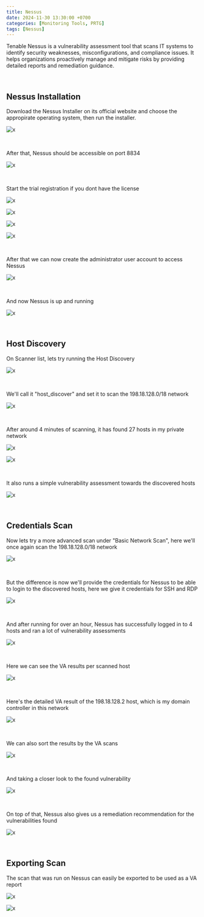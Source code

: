 ```yaml
---
title: Nessus
date: 2024-11-30 13:30:00 +0700
categories: [Monitoring Tools, PRTG]
tags: [Nessus]
---
```


Tenable Nessus is a vulnerability assessment tool that scans IT systems to identify security weaknesses, misconfigurations, and compliance issues. It helps organizations proactively manage and mitigate risks by providing detailed reports and remediation guidance.

<br>

## Nessus Installation

Download the Nessus Installer on its official website and choose the appropirate operating system, then run the installer.

![x](/static/2024-11-30-nessus/00.png)

<br>

After that, Nessus should be accessible on port 8834

![x](/static/2024-11-30-nessus/01.png)

<br>

Start the trial registration if you dont have the license

![x](/static/2024-11-30-nessus/02.png)

![x](/static/2024-11-30-nessus/03.png)

![x](/static/2024-11-30-nessus/04.png)

![x](/static/2024-11-30-nessus/05.png)

<br>

After that we can now create the administrator user account to access Nessus

![x](/static/2024-11-30-nessus/06.png)

<br>

And now Nessus is up and running

![x](/static/2024-11-30-nessus/07.png)

<br>

## Host Discovery

On Scanner list, lets try running the Host Discovery

![x](/static/2024-11-30-nessus/08.png)

<br>

We'll call it "host_discover" and set it to scan the 198.18.128.0/18 network

![x](/static/2024-11-30-nessus/09.png)

<br>

After around 4 minutes of scanning, it has found 27 hosts in my private network

![x](/static/2024-11-30-nessus/10.png)

![x](/static/2024-11-30-nessus/11.png)

<br>

It also runs a simple vulnerability assessment towards the discovered hosts

![x](/static/2024-11-30-nessus/12.png)

<br>

## Credentials Scan

Now lets try a more advanced scan under "Basic Network Scan", here we'll once again scan the 198.18.128.0/18 network

![x](/static/2024-11-30-nessus/13.png)

<br>

But the difference is now we'll provide the credentials for Nessus to be able to login to the discovered hosts, here we give it credentials for SSH and RDP

![x](/static/2024-11-30-nessus/14.png)

<br>

And after running for over an hour, Nessus has successfully logged in to 4 hosts and ran a lot of vulnerability assessments

![x](/static/2024-11-30-nessus/15.png)

<br>

Here we can see the VA results per scanned host

![x](/static/2024-11-30-nessus/16.png)

<br>

Here's the detailed VA result of the 198.18.128.2 host, which is my domain controller in this network

![x](/static/2024-11-30-nessus/17.png)

<br>

We can also sort the results by the VA scans

![x](/static/2024-11-30-nessus/18.png)

<br>

And taking a closer look to the found vulnerability

![x](/static/2024-11-30-nessus/19.png)

<br>

On top of that, Nessus also gives us a remediation recommendation for the vulnerabilities found

![x](/static/2024-11-30-nessus/20.png)

<br>


## Exporting Scan

The scan that was run on Nessus can easily be exported to be used as a VA report

![x](/static/2024-11-30-nessus/21.png)

![x](/static/2024-11-30-nessus/22.png)

<br>



































